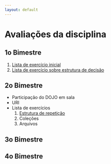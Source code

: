 ```yaml
---
layout: default
---
```


# [](#header-1) Avaliações da disciplina

## [](#header-2) 1o Bimestre

1. [Lista de exercício inicial](02-statements/problems)
2. [Lista de exercício sobre estrutura de decisão](03-decisions/problems)

## [](#header-2) 2o Bimestre

- Participação do DOJO em sala
- URI
- Lista de exercícios
  1. [Estrutura de repetição](04-loops/problems)
  2. Coleções
  3. Arquivos

## [](#header-2) 3o Bimestre

## [](#header-2) 4o Bimestre
